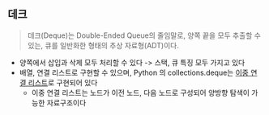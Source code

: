 ## 데크

> 데크(Deque)는 Double-Ended Queue의 줄임말로, 양쪽 끝을 모두 추출할 수 있는, 큐를 일반화한 형태의 추상 자료형(ADT)이다.

- 양쪽에서 삽입과 삭제 모두 처리할 수 있다 -> 스택, 큐 특징 모두 가지고 있다
- 배열, 연결 리스트로 구현할 수 있으며, Python 의 collections.deque는 <u>이중 연결 리스트</u>로 구현되어 있다
  - 이중 연결 리스트는 노드가 이전 노드, 다음 노드로 구성되어 양방향 탐색이 가능한 자료구조이다



